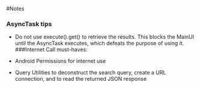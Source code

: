#Notes

### AsyncTask tips
- Do not use execute().get() to retrieve the results. This blocks the MainUI until the AsyncTask executes, which defeats the purpose of using it.
###Internet Call must-haves:

- Android Permissions for internet use
- Query Utilities to deconstruct the search query, create a URL connection, and to read the returned JSON response